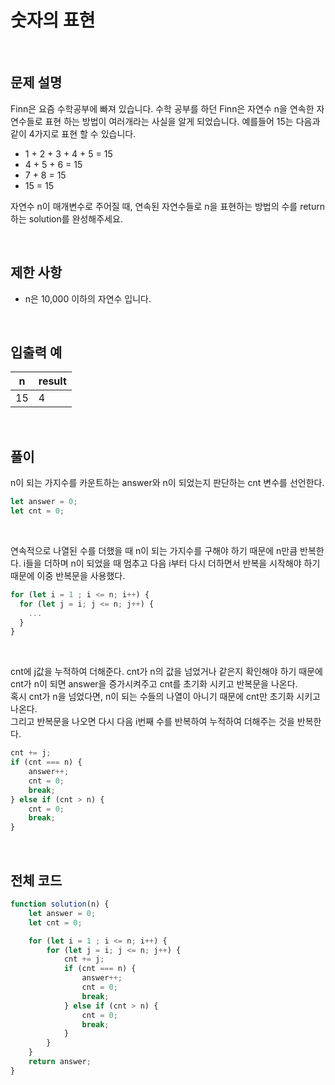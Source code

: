 # 숫자의 표현

<br>

## 문제 설명

Finn은 요즘 수학공부에 빠져 있습니다. 수학 공부를 하던 Finn은 자연수 n을 연속한 자연수들로 표현 하는 방법이 여러개라는 사실을 알게 되었습니다. 예를들어 15는 다음과 같이 4가지로 표현 할 수 있습니다.

- 1 + 2 + 3 + 4 + 5 = 15
- 4 + 5 + 6 = 15
- 7 + 8 = 15
- 15 = 15

자연수 n이 매개변수로 주어질 때, 연속된 자연수들로 n을 표현하는 방법의 수를 return하는 solution를 완성해주세요.

<br>

## 제한 사항

- n은 10,000 이하의 자연수 입니다.

<br>

## 입출력 예

|n|result|
|---|---|
|15|4|

<br>

## 풀이

n이 되는 가지수를 카운트하는 answer와 n이 되었는지 판단하는 cnt 변수를 선언한다.

````javascript
let answer = 0;
let cnt = 0;
````
<br>

연속적으로 나열된 수를 더했을 때 n이 되는 가지수를 구해야 하기 때문에 n만큼 반복한다.
i들을 더하며 n이 되었을 때 멈추고 다음 i부터 다시 더하면서 반복을 시작해야 하기 때문에 이중 반복문을 사용했다.

````javascript
for (let i = 1 ; i <= n; i++) {
  for (let j = i; j <= n; j++) {
    ...
  }
}
````
<br>

cnt에 j값을 누적하여 더해준다. cnt가 n의 값을 넘었거나 같은지 확인해야 하기 때문에 cnt가 n이 되면 answer을 증가시켜주고 cnt를 초기화 시키고 반복문을 나온다.<br>
혹시 cnt가 n을 넘었다면, n이 되는 수들의 나열이 아니기 때문에 cnt만 초기화 시키고 나온다.<br>
그리고 반복문을 나오면 다시 다음 i번째 수를 반복하여 누적하여 더해주는 것을 반복한다.

````javascript
cnt += j;
if (cnt === n) {
    answer++;
    cnt = 0;
    break;
} else if (cnt > n) {
    cnt = 0;
    break;
}
````

<br>

## 전체 코드

````javascript
function solution(n) {
    let answer = 0;
    let cnt = 0;

    for (let i = 1 ; i <= n; i++) {
        for (let j = i; j <= n; j++) {
            cnt += j;
            if (cnt === n) {
                answer++;
                cnt = 0;
                break;
            } else if (cnt > n) {
                cnt = 0;
                break;
            }
        }        
    }
    return answer;
}
````

